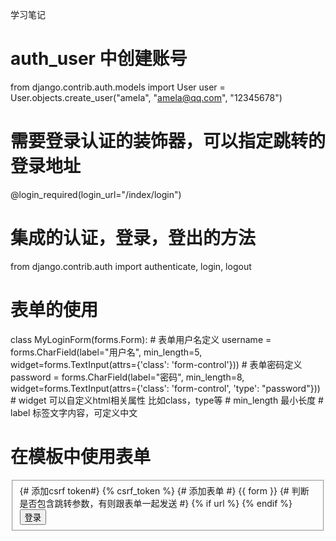 学习笔记

# auth_user 中创建账号
from django.contrib.auth.models import User
user = User.objects.create_user("amela", "amela@qq.com", "12345678")

# 需要登录认证的装饰器，可以指定跳转的登录地址
@login_required(login_url="/index/login")

# 集成的认证，登录，登出的方法
from django.contrib.auth import authenticate, login, logout

# 表单的使用
class MyLoginForm(forms.Form):
    # 表单用户名定义
    username = forms.CharField(label="用户名", min_length=5, widget=forms.TextInput(attrs={'class': 'form-control'}))
    # 表单密码定义
    password = forms.CharField(label="密码", min_length=8, widget=forms.TextInput(attrs={'class': 'form-control', 'type': "password"}))
		# widget 可以自定义html相关属性 比如class，type等
		# min_length 最小长度
		# label 标签文字内容，可定义中文
		
# 在模板中使用表单
<form action="./" role="form" method="post">
<fieldset>
    {# 添加csrf token#}
    {% csrf_token %}
    {# 添加表单 #}
    {{ form }}
    {# 判断是否包含跳转参数，有则跟表单一起发送 #}
    {% if url %}
        <input name="next" type="hidden" value="{{ url }}">
    {% endif %}
    <input type="submit" class="btn btn-lg btn-success btn-block" value="登录">